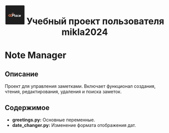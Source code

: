 <h1 align="center">
<a href="http://skillplace.io"> <img src="831BD29C-6953-4535-9F2B-AB29057E5185.jpeg" height="60"/></a>
 Учебный проект пользователя mikla2024</h1>

# Note Manager
## Описание
Проект для управления заметками. Включает функционал создания, чтения, редактирования, удаления и поиска заметок.

## Содержимое
- **greetings.py:** Основные переменные.
- **date_changer.py:** Изменение формата отображения дат.

